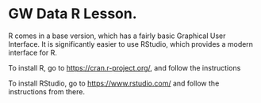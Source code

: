 # GW Data R Lesson. 


R comes in a base version, which has a fairly basic Graphical User Interface. It is significantly easier to use RStudio, which provides a modern interface for R. 


To install R, go to https://cran.r-project.org/, and follow the instructions


To install RStudio, go to https://www.rstudio.com/ and follow the instructions from there. 

